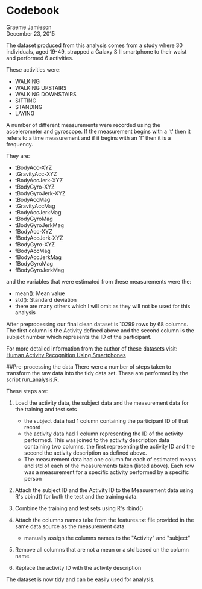 # Codebook
Graeme Jamieson  
December 23, 2015  

The dataset produced from this analysis comes from a study where 30 individuals, aged 19-49, strapped a Galaxy S II smartphone to their waist and performed 6 activities.  

These activities were:  

  * WALKING
  * WALKING UPSTAIRS
  * WALKING DOWNSTAIRS
  * SITTING
  * STANDING
  * LAYING
  
A number of different measurements were recorded using the accelerometer and gyroscope. If the measurement begins with a 't' then it refers to a time measurement and if it begins with an 'f' then it is a frequency.  

They are:  

* tBodyAcc-XYZ
* tGravityAcc-XYZ
* tBodyAccJerk-XYZ
* tBodyGyro-XYZ
* tBodyGyroJerk-XYZ
* tBodyAccMag
* tGravityAccMag
* tBodyAccJerkMag
* tBodyGyroMag
* tBodyGyroJerkMag
* fBodyAcc-XYZ
* fBodyAccJerk-XYZ
* fBodyGyro-XYZ
* fBodyAccMag
* fBodyAccJerkMag
* fBodyGyroMag
* fBodyGyroJerkMag
 
and the variables that were estimated from these measurements were the:  

* mean(): Mean value
* std(): Standard deviation
* there are many others which I will omit as they will not be used for this analysis

After preprocessing our final clean dataset is 10299 rows by 68 columns.  
The first column is the Activity defined above and the second column is the subject number which represents the ID of the participant.

For more detailed information from the author of these datasets visit: [Human Activity Recognition Using Smartphones](http://archive.ics.uci.edu/ml/datasets/Human+Activity+Recognition+Using+Smartphones)

##Pre-processing the data
There were a number of steps taken to transform the raw data into the tidy data set. These are performed by the script run_analysis.R.  

These steps are:  

1. Load the activity data, the subject data and the measurement data for the training and test sets
    + the subject data had 1 column containing the participant ID of that record
    + the activity data had 1 column representing the ID of the activity performed. This was joined to the activity description data containing two columns, the first representing the activity ID and the second the activity description as defined above.
    + The measurement data had one column for each of estimated means and std of each of the measurements taken (listed above). Each row was a measurement for a specific activity performed by a specific person
  
2. Attach the subject ID and the Activity ID to the Measurement data using R's cbind() for both the test and the training data.
3. Combine the training and test sets using R's rbind()
4. Attach the columns names take from the features.txt file provided in the same data source as the measurement data.
    + manually assign the columns names to the "Activity" and "subject"
5. Remove all columns that are not a mean or a std based on the column name.
6. Replace the activity ID with the activity description

The dataset is now tidy and can be easily used for analysis.
